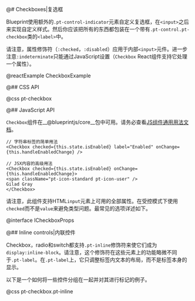 @# Checkboxes|复选框

Blueprint使用额外的`.pt-control-indicator`元素自定义复选框，在`<input>`之后来实现自定义样式。然后你应该把所有的东西都包装在一个带有`.pt-control.pt-checkbox`类的`<label>`中。

请注意，属性修饰符（`:checked`，`:disabled`）应用于内部`<input>`元件。进一步注意`:indeterminate`只能通过JavaScript设置（`Checkbox` React组件支持它处理一个属性）。

@reactExample CheckboxExample

@## CSS API

@css pt-checkbox

@## JavaScript API

`Checkbox`组件在__@blueprintjs/core__包中可用。请务必查看[JS组件通用用法文档](#blueprint.usage)。

```tsx
// 字符串标签的简单用法
<Checkbox checked={this.state.isEnabled} label="Enabled" onChange={this.handleEnabledChange} />

// JSX内容的高级用法
<Checkbox checked={this.state.isEnabled} onChange={this.handleEnabledChange}>
<span className="pt-icon-standard pt-icon-user" />
Gilad Gray
</Checkbox>
```

请注意，此组件支持HTML`input`元素上可用的全部属性。在受控模式下使用`checked`而不是`value`来避免类型问题。最常见的选项详述如下。

@interface ICheckboxProps

@## Inline controls|内联控件

Checkbox，radio和switch都支持`.pt-inline`修饰符来使它们成为`display:inline-block`。请注意，这个修饰符在这些元素上的功能略微不同于`.pt-label`。在`.pt-label`上，它只调整标签内文本的布局，而不是标签本身的显示。

以下是一个如何将一些控件分组在一起并对其进行标记的例子。

@css pt-checkbox.pt-inline
